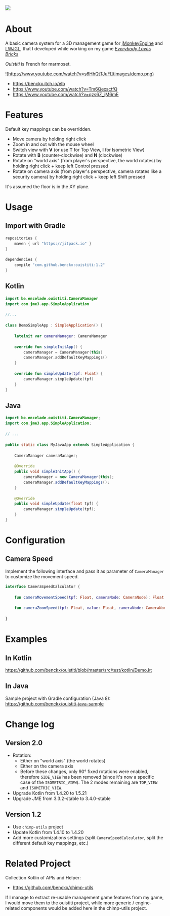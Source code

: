 <a href="https://paypal.me/benckx/2">
<img src="https://img.shields.io/badge/Donate-PayPal-green.svg"/>
</a>

# About

A basic camera system for a 3D management game for <a href="https://jmonkeyengine.org">jMonkeyEngine</a>
and <a href="https://www.lwjgl.org/">LWJGL</a>, that I developed while working on my
game *<a href="https://benckx.itch.io/elb">Everybody Loves Bricks</a>*

*Ouistiti* is French for marmoset.

![https://www.youtube.com/watch?v=s6HhQtTJuFI](images/demo.png)

* https://benckx.itch.io/elb
* https://www.youtube.com/watch?v=Tm6QexsctfQ
* https://www.youtube.com/watch?v=qzs6Z_jM6mE

# Features

Default key mappings can be overridden.

* Move camera by holding right click
* Zoom in and out with the mouse wheel
* Switch view with **V** (or use **T** for Top View, **I** for Isometric View)
* Rotate with **B** (counter-clockwise) and **N** (clockwise)
* Rotate on "world axis" (from player's perspective, the world rotates) by holding right click + keep left Control
  pressed
* Rotate on camera axis (from player's perspective, camera rotates like a security camera) by holding right click + keep
  left Shift pressed

It's assumed the floor is in the XY plane.

# Usage

## Import with Gradle

```groovy
repositories {
    maven { url "https://jitpack.io" }
}

dependencies {
    compile "com.github.benckx:ouistiti:1.2"
}
```

## Kotlin

```kotlin
import be.encelade.ouistiti.CameraManager
import com.jme3.app.SimpleApplication

//...

class DemoSimpleApp : SimpleApplication() {

    lateinit var cameraManager: CameraManager

    override fun simpleInitApp() {
        cameraManager = CameraManager(this)
        cameraManager.addDefaultKeyMappings()
    }

    override fun simpleUpdate(tpf: Float) {
        cameraManager.simpleUpdate(tpf)
    }
}
```

## Java

```Java
import be.encelade.ouistiti.CameraManager;
import com.jme3.app.SimpleApplication;

// ...

public static class MyJavaApp extends SimpleApplication {

    CameraManager cameraManager;

    @Override
    public void simpleInitApp() {
        cameraManager = new CameraManager(this);
        cameraManager.addDefaultKeyMappings();
    }

    @Override
    public void simpleUpdate(float tpf) {
        cameraManager.simpleUpdate(tpf);
    }
}
```

# Configuration

## Camera Speed

Implement the following interface and pass it as parameter of `CameraManager` to customize the movement speed.

```kotlin
interface CameraSpeedCalculator {

    fun cameraMovementSpeed(tpf: Float, cameraNode: CameraNode): Float

    fun cameraZoomSpeed(tpf: Float, value: Float, cameraNode: CameraNode): Float

}

```

# Examples

## In Kotlin

https://github.com/benckx/ouistiti/blob/master/src/test/kotlin/Demo.kt

## In Java

Sample project with Gradle configuration (Java 8):<br/>
https://github.com/benckx/ouistiti-java-sample

# Change log

## Version 2.0

* Rotation:
    * Either on "world axis" (the world rotates)
    * Either on the camera axis
    * Before these changes, only 90° fixed rotations were enabled, therefore `SIDE_VIEW` has been removed (since it's
      now a specific case of the `ISOMETRIC_VIEW`). The 2 modes remaining are `TOP_VIEW` and `ISOMETRIC_VIEW`.
* Upgrade Kotlin from 1.4.20 to 1.5.21
* Upgrade JME from 3.3.2-stable to 3.4.0-stable

## Version 1.2

* Use `chimp-utils` project
* Update Kotlin from 1.4.10 to 1.4.20
* Add more customizations settings (split `CameraSpeedCalculator`, split the different default key mappings, etc.)

# Related Project

Collection Kotlin of APIs and Helper:

* https://github.com/benckx/chimp-utils

If I manage to extract re-usable management game features from my game, I would move them to the ouistiti project, while
more generic / engine-related components would be added here in the chimp-utils project.
